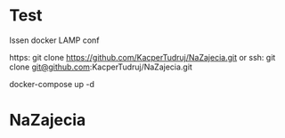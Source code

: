 # Test
Issen docker LAMP conf

https:	git clone https://github.com/KacperTudruj/NaZajecia.git
or 
ssh:	git clone git@github.com:KacperTudruj/NaZajecia.git

docker-compose up -d 


# NaZajecia
